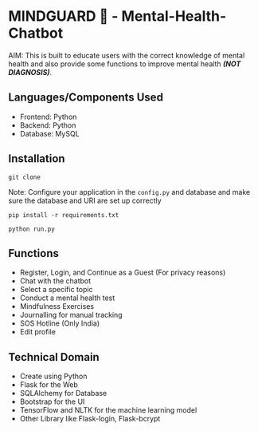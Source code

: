 
# MINDGUARD 🧠 - Mental-Health-Chatbot


AIM: This is built to educate users with the correct knowledge of mental health and also provide some functions to improve mental health ***(NOT DIAGNOSIS)***.


## Languages/Components Used

- Frontend: Python
- Backend: Python
- Database: MySQL

## Installation

```
git clone
```
Note: Configure your application in the `config.py` and database and make sure the database and URI are set up correctly
```
pip install -r requirements.txt
```

```
python run.py
```

## Functions
- Register, Login, and Continue as a Guest (For privacy reasons)
- Chat with the chatbot
- Select a specific topic
- Conduct a mental health test
- Mindfulness Exercises
- Journalling for manual tracking
- SOS Hotline (Only India)
- Edit profile

## Technical Domain
- Create using Python
- Flask for the Web
- SQLAlchemy for Database
- Bootstrap for the UI
- TensorFlow and NLTK for the machine learning model
- Other Library like Flask-login, Flask-bcrypt

